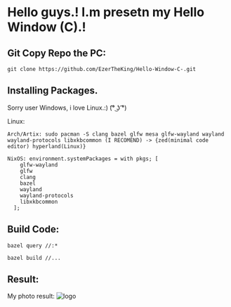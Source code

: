 # Hello guys.! l.m presetn my Hello Window (C).!

## Git Copy Repo the PC:
```
git clone https://github.com/EzerTheKing/Hello-Window-C-.git
```
## Installing Packages.
Sorry user Windows, i love Linux.:) (͡° ͜ʖ ͡°)

Linux:
```
Arch/Artix: sudo pacman -S clang bazel glfw mesa glfw-wayland wayland wayland-protocols libxkbcommon (I RECOMEND) -> {zed(minimal code editor) hyperland(Linux)}

NixOS: environment.systemPackages = with pkgs; [
    glfw-wayland
    glfw
    clang
    bazel
    wayland
    wayland-protocols
    libxkbcommon
  ];
```

## Build Code:
```
bazel query //:*

bazel build //...
```
## Result:

My photo result:
![logo](https://github.com/EzerTheKing/HelloWindow_Bazel_C/blob/main/photo/IMG_20250813_203624_447da.jpg)
